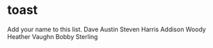 # toast
Add your name to this list.
Dave
Austin
Steven Harris
Addison Woody
Heather Vaughn
Bobby Sterling
